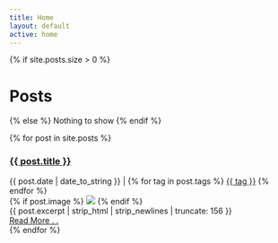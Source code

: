 ```yaml
---
title: Home
layout: default
active: home
---
```



{% if site.posts.size > 0 %}
# Posts
{% else %}
Nothing to show
{% endif %}
<br>    
<div class="posts row">
{% for post in site.posts %}
  <article class="post col col-12 col-xl-6">
    <h3><a href="{{ site.baseurl }}{{ post.url }}" class="post-url">{{ post.title }}</a></h3>
    <div class="post-date-tags">
      <span class="text-left post-date">{{ post.date | date_to_string }}</span>
      <span>
        <span class="tag-seprator">|</span>
        {% for tag in post.tags %}
          <a href="{{ site.baseurl }}/categories/#{{ tag | slugify }}" class="category-tag text-uppercase"><i class="fas fa-tag"></i>{{ tag }}</a>     
        {% endfor %}
      </span>
    </div>
    {% if post.image %}
      <img src="{{ post.image }}">
    {% endif %}
    <div class="entry text-justify">
      {{ post.excerpt | strip_html | strip_newlines | truncate: 156 }}
    </div>
    <div class="text-right">
      <a href="{{ site.baseurl }}{{ post.url }}" class="read-more">Read More . .</a>
    </div>
  </article>
{% endfor %}
</div>
